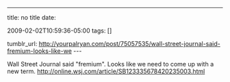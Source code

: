 ---
title: no title
date:

 2009-02-02T10:59:36-05:00 
tags:  []

tumblr_url:
http://yourpalryan.com/post/75057535/wall-street-journal-said-fremium-looks-like-we
\-\--

Wall Street Journal said "fremium". Looks like we need to come up with a
new term. <http://online.wsj.com/article/SB123335678420235003.html>
